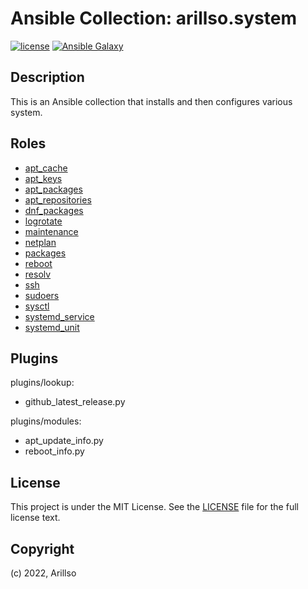 # Ansible Collection: arillso.system

[![license](https://img.shields.io/github/license/mashape/apistatus.svg?style=popout-square)](licence) [![Ansible Galaxy](http://img.shields.io/badge/ansible--galaxy-arillso.system-blue.svg?style=popout-square)](https://galaxy.ansible.com/arillso/system)

## Description

This is an Ansible collection that installs and then configures various system.

## Roles

- [apt_cache](roles/apt_cache/README.md)
- [apt_keys](roles/apt_keys/README.md)
- [apt_packages](roles/apt_packages/README.md)
- [apt_repositories](roles/apt_repositories/README.md)
- [dnf_packages](roles/dnf_packages/README.md)
- [logrotate](roles/logrotate/README.md)
- [maintenance](roles/maintenance/README.md)
- [netplan](roles/netplan/README.md)
- [packages](roles/packages/README.md)
- [reboot](roles/reboot/README.md)
- [resolv](roles/resolv/README.md)
- [ssh](roles/ssh/README.md)
- [sudoers](roles/sudoers/README.md)
- [sysctl](roles/sysctl/README.md)
- [systemd_service](roles/systemd_service/README.md)
- [systemd_unit](roles/systemd_unit/README.md)

## Plugins

plugins/lookup:

- github_latest_release.py

plugins/modules:

- apt_update_info.py
- reboot_info.py

## License

<!-- markdownlint-disable -->

This project is under the MIT License. See the [LICENSE](licence) file for the full license text.

<!-- markdownlint-enable -->

## Copyright

(c) 2022, Arillso
